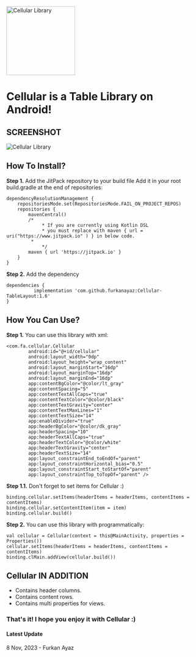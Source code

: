 <img src="https://raw.githubusercontent.com/furkanayaz/Cellular-TableLayout/master/cellular.png" width="180" height="180" title="Logo" align="middle" alt="Cellular Library">

# Cellular is a Table Library on Android!

## SCREENSHOT

<img src="https://raw.githubusercontent.com/furkanayaz/Cellular-TableLayout/master/layout.jpeg" title="Logo" align="middle" alt="Cellular Library">

## How To Install?

**Step 1.** Add the JitPack repository to your build file
Add it in your root build.gradle at the end of repositories:

```
dependencyResolutionManagement {
	repositoriesMode.set(RepositoriesMode.FAIL_ON_PROJECT_REPOS)
	repositories {
		mavenCentral()
		/*
        	 * If you are currently using Kotlin DSL
        	 * you must replace with maven { url = uri("https://www.jitpack.io" ) } in below code.
		 * 
        	 */
		maven { url 'https://jitpack.io' }
	}
}
```

**Step 2.** Add the dependency

```
dependencies {
	      implementation 'com.github.furkanayaz:Cellular-TableLayout:1.6'
}
```

## How You Can Use?

**Step 1.** You can use this library with xml:

```
<com.fa.cellular.Cellular
        android:id="@+id/cellular"
        android:layout_width="0dp"
        android:layout_height="wrap_content"
        android:layout_marginStart="16dp"
        android:layout_marginTop="16dp"
        android:layout_marginEnd="16dp"
        app:contentBgColor="@color/lt_gray"
        app:contentSpacing="5"
        app:contentTextAllCaps="true"
        app:contentTextColor="@color/black"
        app:contentTextGravity="center"
        app:contentTextMaxLines="1"
        app:contentTextSize="14"
        app:enableDivider="true"
        app:headerBgColor="@color/dk_gray"
        app:headerSpacing="10"
        app:headerTextAllCaps="true"
        app:headerTextColor="@color/white"
        app:headerTextGravity="center"
        app:headerTextSize="14"
        app:layout_constraintEnd_toEndOf="parent"
        app:layout_constraintHorizontal_bias="0.5"
        app:layout_constraintStart_toStartOf="parent"
        app:layout_constraintTop_toTopOf="parent" />
```

**Step 1.1.** Don't forget to set items for Cellular :)

```
binding.cellular.setItems(headerItems = headerItems, contentItems = contentItems)
binding.cellular.setContentItem(item = item)
binding.cellular.build()
```

**Step 2.** You can use this library with programmatically:

```
val cellular = Cellular(context = this@MainActivity, properties = Properties())
cellular.setItems(headerItems = headerItems, contentItems = contentItems)
binding.clMain.addView(cellular.build())
```

## Cellular IN ADDITION

* Contains header columns.
* Contains content rows.
* Contains multi properties for views.

### That's it! I hope you enjoy it with Cellular :)

#### Latest Update

8 Nov, 2023 - Furkan Ayaz